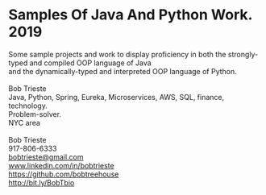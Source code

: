 # Samples Of Java And Python Work. 2019
Some sample projects and work to display proficiency in both the strongly-typed and compiled OOP language of Java <br />  and the dynamically-typed and interpreted OOP language of Python. <br />     
Bob Trieste  
Java, Python, Spring, Eureka, Microservices, AWS, SQL, finance, technology. <br /> Problem-solver. <br /> NYC area  <br /> <br /> Bob Trieste <br /> 917-806-6333 <br /> bobtrieste@gmail.com <br /> www.linkedin.com/in/bobtrieste <br /> https://github.com/bobtreehouse  <br /> http://bit.ly/BobTbio


